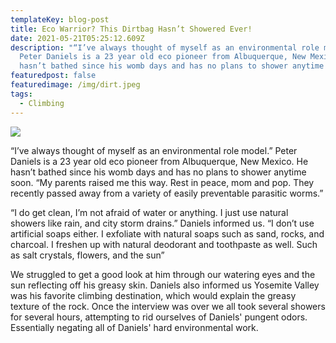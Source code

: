 ```yaml
---
templateKey: blog-post
title: Eco Warrior? This Dirtbag Hasn’t Showered Ever!
date: 2021-05-21T05:25:12.609Z
description: "“I’ve always thought of myself as an environmental role model.”
  Peter Daniels is a 23 year old eco pioneer from Albuquerque, New Mexico. He
  hasn’t bathed since his womb days and has no plans to shower anytime soon. "
featuredpost: false
featuredimage: /img/dirt.jpeg
tags:
  - Climbing
---
```

![](/img/dirt.jpeg)

“I’ve always thought of myself as an environmental role model.” Peter Daniels is a 23 year old eco pioneer from Albuquerque, New Mexico. He hasn’t bathed since his womb days and has no plans to shower anytime soon. “My parents raised me this way. Rest in peace, mom and pop. They recently passed away from a variety of easily preventable parasitic worms.”

“I do get clean, I’m not afraid of water or anything. I just use natural showers like rain, and city storm drains.” Daniels informed us. “I don’t use artificial soaps either. I exfoliate with natural soaps such as sand, rocks, and charcoal. I freshen up with natural deodorant and toothpaste as well. Such as salt crystals, flowers, and the sun” 

We struggled to get a good look at him through our watering eyes and the sun reflecting off his greasy skin. Daniels also informed us Yosemite Valley was his favorite climbing destination, which would explain the greasy texture of the rock. Once the interview was over we all took several showers for several hours, attempting to rid ourselves of Daniels' pungent odors. Essentially negating all of Daniels' hard environmental work.